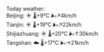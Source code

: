 Today weather:  
Beijing: ☀️   🌡️+9°C 🌬️↗4km/h  
Tianjin: ☀️   🌡️+19°C 🌬️↗22km/h  
Shijiazhuang: ☀️   🌡️+20°C 🌬️↑30km/h  
Tangshan: ☁️   🌡️+17°C 🌬️→21km/h  
